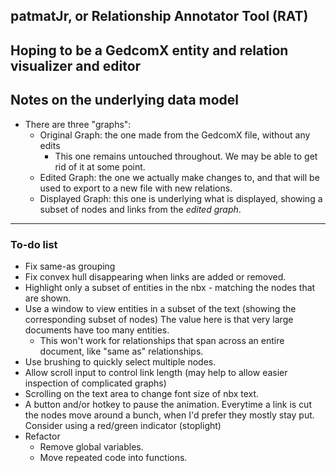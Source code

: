 ## patmatJr, or **R**elationship **A**nnotator **T**ool (RAT)
Hoping to be a GedcomX entity and relation visualizer and editor
---
## Notes on the underlying data model
- There are three "graphs":
  - Original Graph: the one made from the GedcomX file, without any edits
    - This one remains untouched throughout. We may be able to get rid of it at some point.
  - Edited Graph: the one we actually make changes to, and that will be used to export to a new file with new relations.
  - Displayed Graph: this one is underlying what is displayed, showing a subset of nodes and links from the *edited graph*.
---
### To-do list
- Fix same-as grouping
- Fix convex hull disappearing when links are added or removed.
- Highlight only a subset of entities in the nbx - matching the nodes that are shown.
- Use a window to view entities in a subset of the text (showing the corresponding subset of nodes) The value here is that very large documents have too many entities.
  - This won't work for relationships that span across an entire document, like "same as" relationships.
- Use brushing to quickly select multiple nodes.
- Allow scroll input to control link length (may help to allow easier inspection of complicated graphs)
- Scrolling on the text area to change font size of nbx text.
- A button and/or hotkey to pause the animation. Everytime a link is cut the nodes move around a bunch, when I'd prefer they mostly stay put. Consider using a red/green indicator (stoplight)
- Refactor
  - Remove global variables.
  - Move repeated code into functions.
